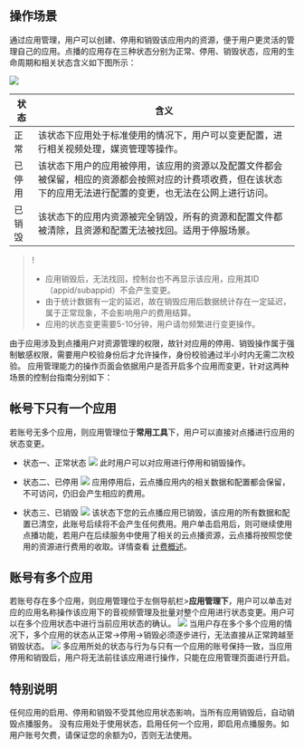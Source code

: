 ## 操作场景
通过应用管理，用户可以创建、停用和销毁该应用内的资源，便于用户更灵活的管理自己的应用。点播的应用存在三种状态分别为正常、停用、销毁状态，应用的生命周期和相关状态含义如下图所示：


![](https://main.qcloudimg.com/raw/3755664f1c7bd8c086be3607fa999c57.png)



| 状态 | 含义 |
|---------|---------|
| 正常 | 该状态下应用处于标准使用的情况下，用户可以变更配置，进行相关视频处理，媒资管理等操作。 | 
|已停用|该状态下用户的应用被停用，该应用的资源以及配置文件都会被保留，相应的资源都会按照对应的计费项收费，但在该状态下的应用无法进行配置的变更，也无法在公网上进行访问。|
|已销毁|该状态下的应用内资源被完全销毁，所有的资源和配置文件都被清除，且资源和配置无法被找回。适用于停服场景。|





>!
>- 应用销毁后，无法找回，控制台也不再显示该应用，应用其ID（appid/subappid）不会产生变更。
>- 由于统计数据有一定的延迟，故在销毁应用后数据统计存在一定延迟，属于正常现象，不会影响用户的费用结算。
>- 应用的状态变更需要5-10分钟，用户请勿频繁进行变更操作。

由于应用涉及到点播用户对资源管理的权限，故针对应用的停用、销毁操作属于强制敏感权限，需要用户校验身份后才允许操作，身份校验通过半小时内无需二次校验。
应用管理能力的操作页面会依据用户是否开启多个应用而变更，针对这两种场景的控制台指南分别如下：

## 帐号下只有一个应用
若账号无多个应用，则应用管理位于**常用工具**下，用户可以直接对点播进行应用的状态变更。

- 状态一、正常状态
![](https://main.qcloudimg.com/raw/803ef9c52cdfbc2c6a05ad9962cb69a6.png)
此时用户可以对应用进行停用和销毁操作。

- 状态二、已停用
![](https://main.qcloudimg.com/raw/48541484be50ae0297d930582a7ce00a.png)
应用停用后，云点播应用内的相关数据和配置都会保留，不可访问，仍旧会产生相应的费用。

- 状态三、已销毁
![](https://main.qcloudimg.com/raw/adf25d318b1061b129cfd6d7cd886808.png)
该状态下您的云点播应用已销毁，该应用的所有数据和配置已清空，此账号后续将不会产生任何费用。用户单击启用后，则可继续使用点播功能，若用户在后续服务中使用了相关的云点播资源，云点播将按照您使用的资源进行费用的收取。详情查看 [计费概述](https://cloud.tencent.com/document/product/266/2838)。

## 账号有多个应用
若账号存在多个应用，则应用管理位于左侧导航栏>**应用管理下**，用户可以单击对应的应用名称操作该应用下的音视频管理及批量对整个应用进行状态变更。用户可以在多个应用状态中进行当前应用状态的确认。
![](https://qcloudimg.tencent-cloud.cn/raw/b98357b9b848e324be6a519d2651c4b1.png)
当用户存在多个多个应用的情况下，多个应用的状态从正常->停用->销毁必须逐步进行，无法直接从正常跨越至销毁状态。
![](https://qcloudimg.tencent-cloud.cn/raw/4ce512746fbbeb738bf262544498d243.png)
多应用所处的状态与行为与只有一个应用的账号保持一致，当应用停用和销毁后，用户将无法前往该应用进行操作，只能在应用管理页面进行开启。

## 特别说明
任何应用的启用、停用和销毁不受其他应用状态影响，当所有应用销毁后，自动销毁点播服务。
没有应用处于使用状态，启用任何一个应用，即启用点播服务。如用户账号欠费，请保证您的余额为0，否则无法使用。
